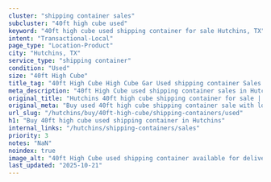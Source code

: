 ```yaml
---
cluster: "shipping container sales"
subcluster: "40ft high cube used"
keyword: "40ft high cube used shipping container for sale Hutchins, TX"
intent: "Transactional-Local"
page_type: "Location-Product"
city: "Hutchins, TX"
service_type: "shipping container"
condition: "Used"
size: "40ft High Cube"
title_tag: "40ft High Cube High Cube Gar Used shipping container Sales in Hutchins | LC Container"
meta_description: "40ft High Cube used shipping container sales in Hutchins. High cube containers with extra height. Fast delivery, competitive pricing. Serving shipping containers area. Quote ID: 14V. Call (214) 524-4168 for your free quote today."
original_title: "Hutchins 40ft high cube shipping container for sale | LC"
original_meta: "Buy used 40ft high cube shipping container sale with local delivery in Hutchins, TX. LC Container — local Since 2003. Request a fast quote today."
url_slug: "/hutchins/buy/40ft-high-cube/shipping-containers/used"
h1: "Buy 40ft high cube used shipping container in Hutchins"
internal_links: "/hutchins/shipping-containers/sales"
priority: 3
notes: "NaN"
noindex: true
image_alt: "40ft High Cube used shipping container available for delivery in Hutchins"
last_updated: "2025-10-21"
---
```


<!-- TODO: Add unique city/inventory copy, images, and internal links here. -->
